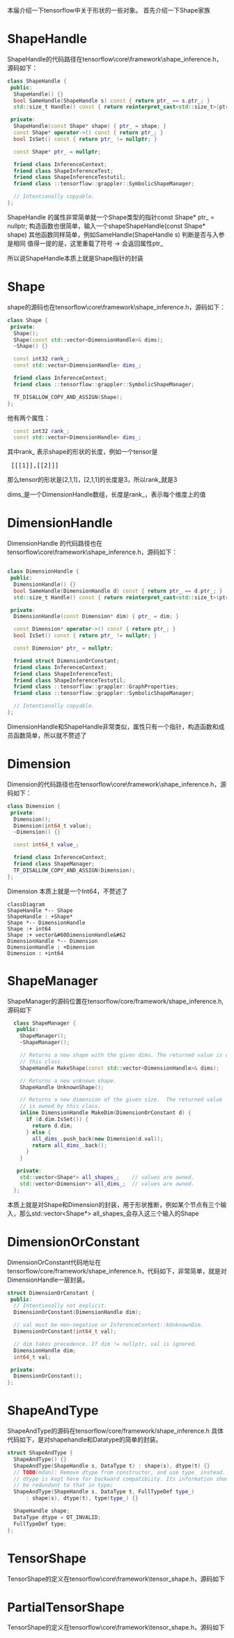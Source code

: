 本届介绍一下tensorflow中关于形状的一些对象。
首先介绍一下Shape家族

# ShapeHandle
ShapeHandle的代码路径在tensorflow\core\framework\shape_inference.h，源码如下：

```cpp
class ShapeHandle {
 public:
  ShapeHandle() {}
  bool SameHandle(ShapeHandle s) const { return ptr_ == s.ptr_; }
  std::size_t Handle() const { return reinterpret_cast<std::size_t>(ptr_); }

 private:
  ShapeHandle(const Shape* shape) { ptr_ = shape; }
  const Shape* operator->() const { return ptr_; }
  bool IsSet() const { return ptr_ != nullptr; }

  const Shape* ptr_ = nullptr;

  friend class InferenceContext;
  friend class ShapeInferenceTest;
  friend class ShapeInferenceTestutil;
  friend class ::tensorflow::grappler::SymbolicShapeManager;

  // Intentionally copyable.
};
```
ShapeHandle 的属性非常简单就一个Shape类型的指针const Shape* ptr_ = nullptr;
构造函数也很简单，输入一个shapeShapeHandle(const Shape* shape)
其他函数同样简单，例如SameHandle(ShapeHandle s) 判断是否与入参是相同
值得一提的是，这里重载了符号 -> 会返回属性ptr_

所以说ShapeHandle本质上就是Shape指针的封装

# Shape

shape的源码也在tensorflow\core\framework\shape_inference.h，源码如下：
```cpp
class Shape {
 private:
  Shape();
  Shape(const std::vector<DimensionHandle>& dims);
  ~Shape() {}

  const int32 rank_;
  const std::vector<DimensionHandle> dims_;

  friend class InferenceContext;
  friend class ::tensorflow::grappler::SymbolicShapeManager;

  TF_DISALLOW_COPY_AND_ASSIGN(Shape);
};
```
他有两个属性：
```cpp
  const int32 rank_;
  const std::vector<DimensionHandle> dims_;
```
其中rank_ 表示shape的形状的长度，例如一个tensor是
<pre> [[[1]],[[2]]] </pre>
那么tensor的形状是[2,1,1]，[2,1,1]的长度是3，所以rank_就是3

dims_是一个DimensionHandle数组，长度是rank_，表示每个维度上的值

# DimensionHandle
DimensionHandle 的代码路径也在tensorflow\core\framework\shape_inference.h，源码如下：

```cpp

class DimensionHandle {
 public:
  DimensionHandle() {}
  bool SameHandle(DimensionHandle d) const { return ptr_ == d.ptr_; }
  std::size_t Handle() const { return reinterpret_cast<std::size_t>(ptr_); }

 private:
  DimensionHandle(const Dimension* dim) { ptr_ = dim; }

  const Dimension* operator->() const { return ptr_; }
  bool IsSet() const { return ptr_ != nullptr; }

  const Dimension* ptr_ = nullptr;

  friend struct DimensionOrConstant;
  friend class InferenceContext;
  friend class ShapeInferenceTest;
  friend class ShapeInferenceTestutil;
  friend class ::tensorflow::grappler::GraphProperties;
  friend class ::tensorflow::grappler::SymbolicShapeManager;

  // Intentionally copyable.
};
```

DimensionHandle和ShapeHandle非常类似，属性只有一个指针，构造函数和成员函数简单，所以就不赘述了

# Dimension

Dimension的代码路径也在tensorflow\core\framework\shape_inference.h，源码如下：

```cpp
class Dimension {
 private:
  Dimension();
  Dimension(int64_t value);
  ~Dimension() {}

  const int64_t value_;

  friend class InferenceContext;
  friend class ShapeManager;
  TF_DISALLOW_COPY_AND_ASSIGN(Dimension);
};
```
Dimension 本质上就是一个Int64，不赘述了


```mermaid
classDiagram 
ShapeHandle *-- Shape
ShapeHandle : +Shape*
Shape *-- DimensionHandle
Shape :+ int64
Shape :+ vector&#60DimensionHandle&#62
DimensionHandle *-- Dimension
DimensionHandle : +Dimension
Dimension : +int64

```


# ShapeManager
ShapeManager的源码位置在tensorflow/core/framework/shape_inference.h, 源码如下

```cpp
  class ShapeManager {
   public:
    ShapeManager();
    ~ShapeManager();

    // Returns a new shape with the given dims. The returned value is owned by
    // this class.
    ShapeHandle MakeShape(const std::vector<DimensionHandle>& dims);

    // Returns a new unknown shape.
    ShapeHandle UnknownShape();

    // Returns a new dimension of the given size.  The returned value
    // is owned by this class.
    inline DimensionHandle MakeDim(DimensionOrConstant d) {
      if (d.dim.IsSet()) {
        return d.dim;
      } else {
        all_dims_.push_back(new Dimension(d.val));
        return all_dims_.back();
      }
    }

   private:
    std::vector<Shape*> all_shapes_;    // values are owned.
    std::vector<Dimension*> all_dims_;  // values are owned.
  };
```
本质上就是对Shape和Dimension的封装，用于形状推断，例如某个节点有三个输入，那么std::vector<Shape*> all_shapes_会存入这三个输入的Shape

# DimensionOrConstant

DimensionOrConstant代码地址在tensorflow/core/framework/shape_inference.h，代码如下，非常简单，就是对DimensionHandle一层封装。

```cpp
struct DimensionOrConstant {
 public:
  // Intentionally not explicit.
  DimensionOrConstant(DimensionHandle dim);

  // val must be non-negative or InferenceContext::kUnknownDim.
  DimensionOrConstant(int64_t val);

  // dim takes precedence. If dim != nullptr, val is ignored.
  DimensionHandle dim;
  int64_t val;

 private:
  DimensionOrConstant();
};
```

# ShapeAndType

ShapeAndType的源码在tensorflow/core/framework/shape_inference.h 具体代码如下，是对shapehandle和Datatype的简单的封装。
```cpp
struct ShapeAndType {
  ShapeAndType() {}
  ShapeAndType(ShapeHandle s, DataType t) : shape(s), dtype(t) {}
  // TODO(mdan): Remove dtype from constructor, and use type_ instead.
  // dtype is kept here for backward compatibiity. Its information should
  // be redundant to that in type;
  ShapeAndType(ShapeHandle s, DataType t, FullTypeDef type_)
      : shape(s), dtype(t), type(type_) {}

  ShapeHandle shape;
  DataType dtype = DT_INVALID;
  FullTypeDef type;
};
```


# TensorShape

TensorShape的定义在tensorflow\core\framework\tensor_shape.h，源码如下


# PartialTensorShape

TensorShape的定义在tensorflow\core\framework\tensor_shape.h，源码如下




